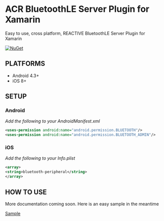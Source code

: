 # ACR BluetoothLE Server Plugin for Xamarin
Easy to use, cross platform, REACTIVE BluetoothLE Server Plugin for Xamarin

[![NuGet](https://img.shields.io/nuget/v/Acr.Ble.Server.svg?maxAge=2592000)](https://www.nuget.org/packages/Acr.Ble.Server/)

## PLATFORMS

* Android 4.3+
* iOS 8+

## SETUP

### Android

_Add the following to your AndroidManifest.xml_
 
```xml
<uses-permission android:name="android.permission.BLUETOOTH"/>
<uses-permission android:name="android.permission.BLUETOOTH_ADMIN"/>
```

### iOS
_Add the following to your Info.plist_

```xml
<array>
<string>bluetooth-peripheral</string>
</array>
```


## HOW TO USE
More documentation coming soon.  Here is an easy sample in the meantime

[Sample](https://github.com/aritchie/bleserver/blob/master/Samples/Samples/ViewModels/EasyServerViewModel.cs)